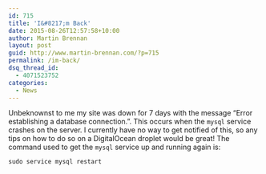 ```yaml
---
id: 715
title: 'I&#8217;m Back'
date: 2015-08-26T12:57:58+10:00
author: Martin Brennan
layout: post
guid: http://www.martin-brennan.com/?p=715
permalink: /im-back/
dsq_thread_id:
  - 4071523752
categories:
  - News
---
```

Unbeknownst to me my site was down for 7 days with the message &#8220;Error establishing a database connection.&#8221;. This occurs when the `mysql` service crashes on the server. I currently have no way to get notified of this, so any tips on how to do so on a DigitalOcean droplet would be great! The command used to get the `mysql` service up and running again is:

    sudo service mysql restart